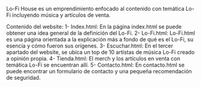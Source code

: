 Lo-Fi House es un emprendimiento enfocado al contenido con temática Lo-Fi incluyendo música y artículos de venta.

Contenido del website:
1- Index.html: En la página index.html se puede obtener una idea general de la definición del Lo-Fi.
2- Lo-Fi.html: Lo-Fi.html es una página orientada a la explicación más a fondo de qué es el Lo-Fi, su esencia y cómo fueron sus orígenes.
3- Escuchar.html: En el tercer apartado del website, se ubica un top de 10 artístas de música Lo-Fi creado a opinión propia.
4- Tienda.html: El merch y los artículos en venta con temática Lo-Fi se encuentran allí.
5- Contacto.html: En contacto.html se puede encontrar un formulario de contacto y una pequeña recomendación de seguridad.